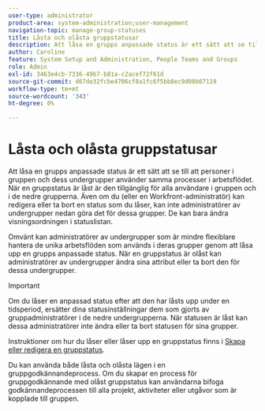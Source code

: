 ```yaml
---
user-type: administrator
product-area: system-administration;user-management
navigation-topic: manage-group-statuses
title: Låsta och olåsta gruppstatusar
description: Att låsa en grupps anpassade status är ett sätt att se till att personer i gruppen och dess undergrupper använder samma processer i arbetsflödet. När en gruppstatus är låst är den tillgänglig för alla användare i gruppen och i de nedre grupperna. Även om du (eller en Workfront-administratör) kan redigera eller ta bort en status som du låser, kan inte administratörer av undergrupper nedan göra det för dessa grupper. Om du låser upp en grupps anpassade status blir det mer flexibelt för administratörer av lägre undergrupper att hantera sina arbetsflöden. De kan ändra attributen för en olåst status eller ta bort den för sina grupper.
author: Caroline
feature: System Setup and Administration, People Teams and Groups
role: Admin
exl-id: 3463e4cb-7336-49b7-b81a-c2acef72f61d
source-git-commit: d67de32fcbe4706cf8a1fc6f5bb8ec9d08b07119
workflow-type: tm+mt
source-wordcount: '343'
ht-degree: 0%

---
```


# Låsta och olåsta gruppstatusar

Att låsa en grupps anpassade status är ett sätt att se till att personer i gruppen och dess undergrupper använder samma processer i arbetsflödet. När en gruppstatus är låst är den tillgänglig för alla användare i gruppen och i de nedre grupperna. Även om du (eller en Workfront-administratör) kan redigera eller ta bort en status som du låser, kan inte administratörer av undergrupper nedan göra det för dessa grupper. De kan bara ändra visningsordningen i statuslistan.

Omvänt kan administratörer av undergrupper som är mindre flexiblare hantera de unika arbetsflöden som används i deras grupper genom att låsa upp en grupps anpassade status. När en gruppstatus är olåst kan administratörer av undergrupper ändra sina attribut eller ta bort den för dessa undergrupper.

>[!IMPORTANT]
>
>Om du låser en anpassad status efter att den har låsts upp under en tidsperiod, ersätter dina statusinställningar dem som gjorts av gruppadministratörer i de nedre undergrupperna. När statusen är låst kan dessa administratörer inte ändra eller ta bort statusen för sina grupper.

Instruktioner om hur du låser eller låser upp en gruppstatus finns i [Skapa eller redigera en gruppstatus](../../../administration-and-setup/manage-groups/manage-group-statuses/create-or-edit-a-group-status.md).

Du kan använda både låsta och olåsta lägen i en gruppgodkännandeprocess. Om du skapar en process för gruppgodkännande med olåst gruppstatus kan användarna bifoga godkännandeprocessen till alla projekt, aktiviteter eller utgåvor som är kopplade till gruppen.

